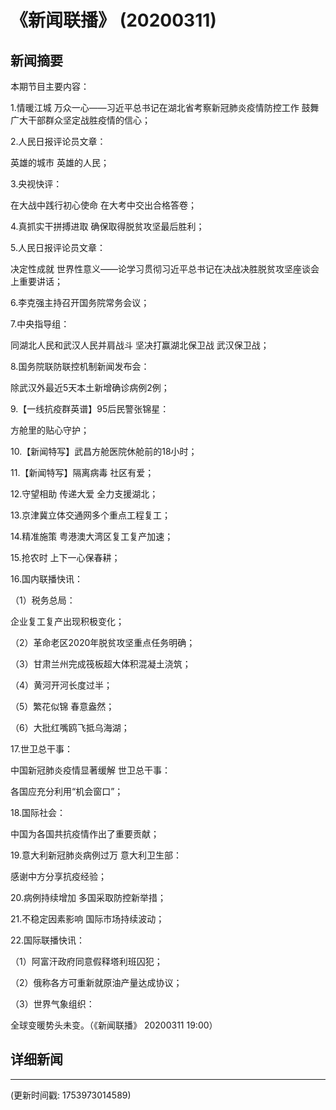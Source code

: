 # 《新闻联播》 (20200311)

## 新闻摘要

本期节目主要内容：

1.情暖江城 万众一心——习近平总书记在湖北省考察新冠肺炎疫情防控工作 鼓舞广大干部群众坚定战胜疫情的信心；

2.人民日报评论员文章：

英雄的城市 英雄的人民；

3.央视快评：

在大战中践行初心使命 在大考中交出合格答卷；

4.真抓实干拼搏进取 确保取得脱贫攻坚最后胜利；

5.人民日报评论员文章：

决定性成就 世界性意义——论学习贯彻习近平总书记在决战决胜脱贫攻坚座谈会上重要讲话；

6.李克强主持召开国务院常务会议；

7.中央指导组：

同湖北人民和武汉人民并肩战斗 坚决打赢湖北保卫战 武汉保卫战；

8.国务院联防联控机制新闻发布会：

除武汉外最近5天本土新增确诊病例2例；

9.【一线抗疫群英谱】95后民警张锦星：

方舱里的贴心守护；

10.【新闻特写】武昌方舱医院休舱前的18小时；

11.【新闻特写】隔离病毒 社区有爱；

12.守望相助 传递大爱 全力支援湖北；

13.京津冀立体交通网多个重点工程复工；

14.精准施策 粤港澳大湾区复工复产加速；

15.抢农时 上下一心保春耕；

16.国内联播快讯：

（1）税务总局：

企业复工复产出现积极变化；

（2）革命老区2020年脱贫攻坚重点任务明确；

（3）甘肃兰州完成筏板超大体积混凝土浇筑；

（4）黄河开河长度过半；

（5）繁花似锦 春意盎然；

（6）大批红嘴鸥飞抵乌海湖；

17.世卫总干事：

中国新冠肺炎疫情显著缓解 世卫总干事：

各国应充分利用“机会窗口”；

18.国际社会：

中国为各国共抗疫情作出了重要贡献；

19.意大利新冠肺炎病例过万 意大利卫生部：

感谢中方分享抗疫经验；

20.病例持续增加 多国采取防控新举措；

21.不稳定因素影响 国际市场持续波动；

22.国际联播快讯：

（1）阿富汗政府同意假释塔利班囚犯；

（2）俄称各方可重新就原油产量达成协议；

（3）世界气象组织：

全球变暖势头未变。（《新闻联播》 20200311 19:00）

## 详细新闻

---

(更新时间戳: 1753973014589)

